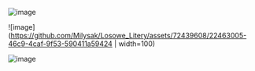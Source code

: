 ![image](https://github.com/Milysak/Losowe_Litery/assets/72439608/187822d7-51be-4eb9-a920-7cba2921547f)

![image](https://github.com/Milysak/Losowe_Litery/assets/72439608/22463005-46c9-4caf-9f53-590411a59424 | width=100)

![image](https://github.com/Milysak/Losowe_Litery/assets/72439608/d2fcf864-77ab-472d-b011-19878cc46480)
